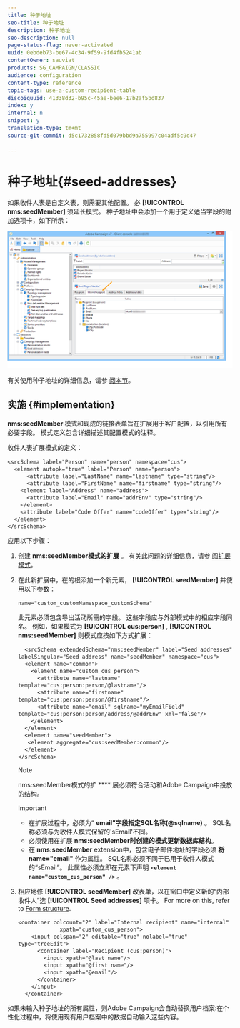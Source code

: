 ```yaml
---
title: 种子地址
seo-title: 种子地址
description: 种子地址
seo-description: null
page-status-flag: never-activated
uuid: 0ebdeb73-be67-4c34-9f59-9fd4fb5241ab
contentOwner: sauviat
products: SG_CAMPAIGN/CLASSIC
audience: configuration
content-type: reference
topic-tags: use-a-custom-recipient-table
discoiquuid: 41338d32-b95c-45ae-bee6-17b2af5bd837
index: y
internal: n
snippet: y
translation-type: tm+mt
source-git-commit: d5c1732858fd5d079bbd9a755997c04adf5c9d47

---
```



# 种子地址{#seed-addresses}

如果收件人表是自定义表，则需要其他配置。 必 **[!UICONTROL nms:seedMember]** 须延长模式。 种子地址中会添加一个用于定义适当字段的附加选项卡，如下所示：

![](assets/s_ncs_user_seedlist_new_tab.png)

有关使用种子地址的详细信息，请参 [阅本节](../../delivery/using/about-seed-addresses.md)。

## 实施 {#implementation}

**nms:seedMember** 模式和现成的链接表单旨在扩展用于客户配置，以引用所有必要字段。 模式定义包含详细描述其配置模式的注释。

收件人表扩展模式的定义：

```
<srcSchema label="Person" name="person" namespace="cus">
  <element autopk="true" label="Person" name="person">
      <attribute label="LastName" name="lastname" type="string"/>
      <attribute label="FirstName" name="firstname" type="string"/>
    <element label="Address" name="address">
      <attribute label="Email" name="addrEnv" type="string"/>
    </element>
    <attribute label="Code Offer" name="codeOffer" type="string"/>
  </element>
</srcSchema>
```

应用以下步骤：

1. 创建 **nms:seedMember模式的扩展** 。 有关此问题的详细信息，请参 [阅扩展模式](../../configuration/using/extending-a-schema.md)。
1. 在此新扩展中，在的根添加一个新元素， **[!UICONTROL seedMember]** 并使用以下参数：

   ```
   name="custom_customNamespace_customSchema"
   ```

   此元素必须包含导出活动所需的字段。 这些字段应与外部模式中的相应字段同名。 例如，如果模式为 **[!UICONTROL cus:person]** , **[!UICONTROL nms:seedMember]** 则模式应按如下方式扩展：

   ```
     <srcSchema extendedSchema="nms:seedMember" label="Seed addresses" labelSingular="Seed address" name="seedMember" namespace="cus">
     <element name="common">
       <element name="custom_cus_person">
         <attribute name="lastname" template="cus:person:person/@lastname"/>
         <attribute name="firstname" template="cus:person:person/@firstname"/>
         <attribute name="email" sqlname="myEmailField" template="cus:person:person/address/@addrEnv" xml="false"/>
       </element>
     </element>
     <element name="seedMember">
      <element aggregate="cus:seedMember:common"/>
     </element>
   </srcSchema>
   ```

   >[!NOTE]
   >
   >nms:seedMember模式的扩 **** 展必须符合活动和Adobe Campaign中投放的结构。

   >[!IMPORTANT]
   >
   >
   >    
   >    
   >    * 在扩展过程中，必须为“ **email”字段指定SQL名称(@sqlname)** 。 SQL名称必须与为收件人模式保留的&#39;sEmail&#39;不同。
   >    * 必须使用在扩展 **nms:seedMember时创建的模式更新数据库结构**。
   >    * 在 **nms:seedMember** extension中，包含电子邮件地址的字段必须 **将name=&quot;email&quot;** 作为属性。 SQL名称必须不同于已用于收件人模式的“sEmail”。 此属性必须立即在元素下声明 **`<element name="custom_cus_person" />`** 。


1. 相应地修 **[!UICONTROL seedMember]** 改表单，以在窗口中定义新的“内部收件人”选 **[!UICONTROL Seed addresses]** 项卡。 For more on this, refer to [Form structure](../../configuration/using/form-structure.md).

   ```
   <container colcount="2" label="Internal recipient" name="internal"
                xpath="custom_cus_person">
       <input colspan="2" editable="true" nolabel="true" type="treeEdit">
         <container label="Recipient (cus:person)">
           <input xpath="@last name"/>
           <input xpath="@first name"/>
           <input xpath="@email"/>
         </container>
       </input>
     </container>
   ```

如果未输入种子地址的所有属性，则Adobe Campaign会自动替换用户档案:在个性化过程中，将使用现有用户档案中的数据自动输入这些内容。
